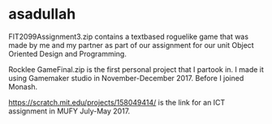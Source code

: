 # asadullah



FIT2099Assignment3.zip contains a textbased roguelike game that was made by me and my partner as part of our assignment for our unit Object Oriented Design and Programming.

Rocklee GameFinal.zip is the first personal project that I partook in. I made it using Gamemaker studio in November-December 2017. Before I joined Monash.



https://scratch.mit.edu/projects/158049414/ is the link for an ICT assignment in MUFY July-May 2017.


